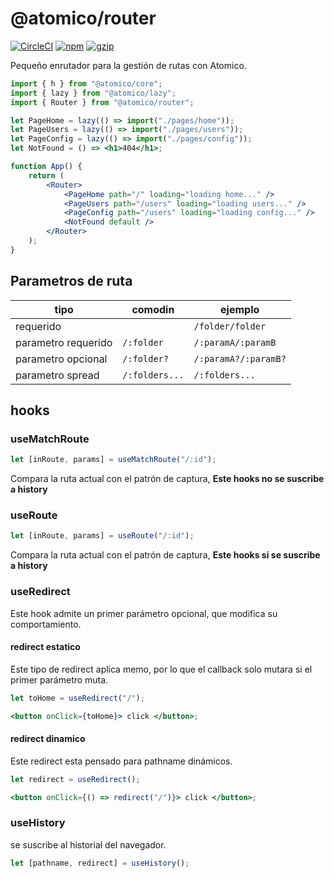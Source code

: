 # @atomico/router

[![CircleCI](https://circleci.com/gh/atomicojs/router.svg?style=svg)](https://circleci.com/gh/atomicojs/router)
[![npm](https://badgen.net/npm/v/@atomico/router)](http://npmjs.com/@atomico/router)
[![gzip](https://badgen.net/bundlephobia/minzip/@atomico/router)](https://bundlephobia.com/result?p=@atomico/router)

Pequeño enrutador para la gestión de rutas con Atomico.

```jsx
import { h } from "@atomico/core";
import { lazy } from "@atomico/lazy";
import { Router } from "@atomico/router";

let PageHome = lazy(() => import("./pages/home"));
let PageUsers = lazy(() => import("./pages/users"));
let PageConfig = lazy(() => import("./pages/config"));
let NotFound = () => <h1>404</h1>;

function App() {
	return (
		<Router>
			<PageHome path="/" loading="loading home..." />
			<PageUsers path="/users" loading="loading users..." />
			<PageConfig path="/users" loading="loading config..." />
			<NotFound default />
		</Router>
	);
}
```

## Parametros de ruta

| tipo                | comodin        | ejemplo              |
| ------------------- | -------------- | -------------------- |
| requerido           |                | `/folder/folder`     |
| parametro requerido | `/:folder`     | `/:paramA/:paramB`   |
| parametro opcional  | `/:folder?`    | `/:paramA?/:paramB?` |
| parametro spread    | `/:folders...` | `/:folders...`       |

## hooks

### useMatchRoute

```js
let [inRoute, params] = useMatchRoute("/:id");
```

Compara la ruta actual con el patrón de captura, **Este hooks no se suscribe a history**

### useRoute

```js
let [inRoute, params] = useRoute("/:id");
```

Compara la ruta actual con el patrón de captura, **Este hooks si se suscribe a history**

### useRedirect

Este hook admite un primer parámetro opcional, que modifica su comportamiento.

#### redirect estatico

Este tipo de redirect aplica memo, por lo que el callback solo mutara si el primer parámetro muta.

```jsx
let toHome = useRedirect("/");

<button onClick={toHome}> click </button>;
```

#### redirect dinamico

Este redirect esta pensado para pathname dinámicos.

```jsx
let redirect = useRedirect();

<button onClick={() => redirect("/")}> click </button>;
```

### useHistory

se suscribe al historial del navegador.

```jsx
let [pathname, redirect] = useHistory();
```
